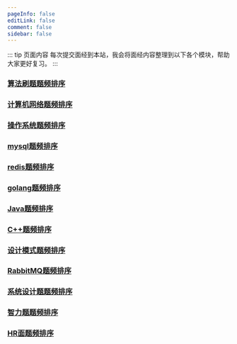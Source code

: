 ```yaml
---
pageInfo: false
editLink: false
comment: false
sidebar: false
---
```


::: tip 页面内容
每次提交面经到本站，我会将面经内容整理到以下各个模块，帮助大家更好复习。
:::

### [算法刷题题频排序](../algorithm-mandatory/rank.md)

### [计算机网络题频排序](../network/rank.md)

### [操作系统题频排序](../os/rank.md)

### [mysql题频排序](../mysql/rank.md)

### [redis题频排序](../redis/rank.md)

### [golang题频排序](../golang/rank.md)

### [Java题频排序](../java/rank.md)

### [C++题频排序](../cpp/rank.md)

### [设计模式题频排序](../cpp/rank.md)

### [RabbitMQ题频排序](../rabbitmq/rank.md)

### [系统设计题题频排序](../design/rank.md)

### [智力题题频排序](../intelligence/rank.md)

### [HR面题频排序](../hr/rank.md)